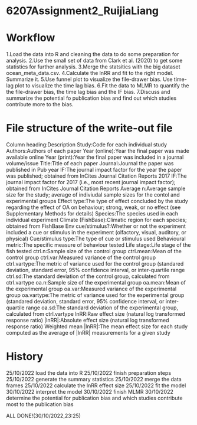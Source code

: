 # 6207Assignment2_RuijiaLiang

# Workflow
1.Load the data into R and cleaning the data to do some preparation for analysis.
2.Use the small set of data from Clark et al. (2020) to get some statistics for further analysis.
3.Merge the statsitics with the big dataset ocean_meta_data.csv.
4.Calculate the lnRR and fit to the right model. Summarize it.
5.Use funnel plot to visualize the file-drawer bias. Use time-lag plot to visualize the time lag bias.
6.Fit the data to MLMR to quantify the the file-drawer bias, the time lag bias and the IF bias.
7.Discuss and summarize the potential fo publication bias and find out which studies contribute more to the bias.

# File structure of the write-out file
Column heading:Description
Study:Code for each individual study
Authors:Authors of each paper
Year (online):Year the final paper was made available online
Year (print):Year the final paper was included in a journal volume/issue
Title:Title of each paper
Journal:Journal the paper was published in
Pub year IF:The journal impact factor for the year the paper was published; obtained from InCites Journal Citation Reports
2017 IF:The journal impact factor for 2017 (i.e., most recent journal impact factor); obtained from InCites Journal Citation Reports
Average n:Average sample size for the study; average of indiviudal sample sizes for the contol and experimental groups
Effect type:The type of effect concluded by the study regarding the effect of OA on behaviour; strong, weak, or no effect (see Supplementary Methods for details)
Species:The species used in each individual experiment
Climate (FishBase):Climatic region for each species; obtained from FishBase
Env cue/stimulus?:Whether or not the experiment included a cue or stimulus in the experiment (olfactory, visual, auditory, or physical)
Cue/stimulus type:The type of cue or stimulus used
Behavioural metric:The specific measure of behaviour tested
Life stage:Life stage of the fish tested
ctrl.n:Sample size of the control group
ctrl.mean:Mean of the control group
ctrl.var:Measured variance of the control group
ctrl.vartype:The metric of variance used for the control group (standared deviation, standard error, 95% confidence interval, or inter-quartile range
ctrl.sd:The standard deviation of the control group, calculated from ctrl.vartype
oa.n:Sample size of the experimental group
oa.mean:Mean of the experimental group
oa.var:Measured variance of the experimental group
oa.vartype:The metric of variance used for the experimental group (standared deviation, standard error, 95% confidence interval, or inter-quartile range
oa.sd:The standard deviation of the experimental group, calculated from ctrl.vartype
lnRR:Raw effect size (natural log transformed response ratio)
|lnRR|:Absolute effect size (natural log transformed response ratio)
Weighted mean |lnRR|:The mean effect size for each study computed as the average of |lnRR| measurements for a given study

# History
25/10/2022  load the data into R
25/10/2022  finish preparation steps
25/10/2022  generate the summary statistics
25/10/2022  merge the data frames
25/10/2022  calculate the lnRR effect size
25/10/2022  fit the model
30/10/2022  interpret the model
30/10/2022  finish MLMR
30/10/2022  determine the potential for publication bias and which studies contribute most to the publication bias

ALL DONE!(30/10/2022,23:25)
